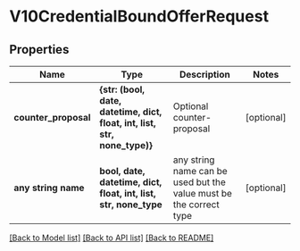 # V10CredentialBoundOfferRequest


## Properties
Name | Type | Description | Notes
------------ | ------------- | ------------- | -------------
**counter_proposal** | **{str: (bool, date, datetime, dict, float, int, list, str, none_type)}** | Optional counter-proposal | [optional] 
**any string name** | **bool, date, datetime, dict, float, int, list, str, none_type** | any string name can be used but the value must be the correct type | [optional]

[[Back to Model list]](../README.md#documentation-for-models) [[Back to API list]](../README.md#documentation-for-api-endpoints) [[Back to README]](../README.md)


